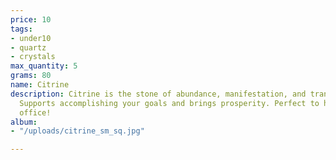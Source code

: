 ```yaml
---
price: 10
tags:
- under10
- quartz
- crystals
max_quantity: 5
grams: 80
name: Citrine
description: Citrine is the stone of abundance, manifestation, and transformation!
  Supports accomplishing your goals and brings prosperity. Perfect to have in your
  office!
album:
- "/uploads/citrine_sm_sq.jpg"

---
```

